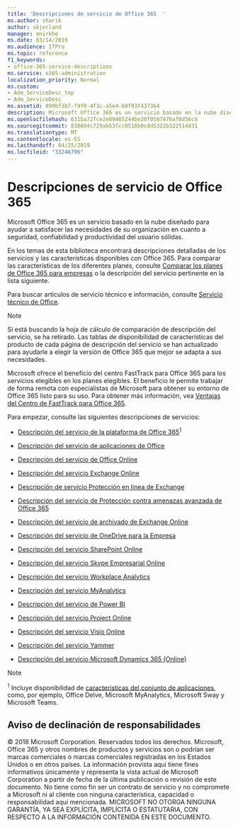 ```yaml
---
title: 'Descripciones de servicio de Office 365  '
ms.author: sharik
author: skjerland
manager: mnirkhe
ms.date: 03/14/2019
ms.audience: ITPro
ms.topic: reference
f1_keywords:
- office-365-service-descriptions
ms.service: o365-administration
localization_priority: Normal
ms.custom:
- Adm_ServiceDesc_top
- Adm_ServiceDesc
ms.assetid: 899bf3b7-f9f0-4f3c-a5e4-88f93f4373b4
description: Microsoft Office 365 es un servicio basado en la nube diseñado para ayudar a satisfacer las necesidades de su organización en cuanto a seguridad, confiabilidad y productividad del usuario sólidas.
ms.openlocfilehash: 631ba72fce2e09465244be20f0587476af0d56cb
ms.sourcegitcommit: 830694c729ab53fcc8518b0cdd5322b322514431
ms.translationtype: MT
ms.contentlocale: es-ES
ms.lasthandoff: 04/25/2019
ms.locfileid: "33246796"
---
```

# <a name="office-365-service-descriptions"></a>Descripciones de servicio de Office 365  

Microsoft Office 365 es un servicio basado en la nube diseñado para ayudar a satisfacer las necesidades de su organización en cuanto a seguridad, confiabilidad y productividad del usuario sólidas. 
  
En los temas de esta biblioteca encontrará descripciones detalladas de los servicios y las características disponibles con Office 365. Para comparar las características de los diferentes planes, consulte [Comparar los planes de Office 365 para empresas](http://go.microsoft.com/fwlink/?LinkID=799177&amp;clcid=0x409) o la descripción del servicio pertinente en la lista siguiente. 
  
Para buscar artículos de servicio técnico e información, consulte [Servicio técnico de Office](https://support.office.com/).
  
> [!NOTE]
> Si está buscando la hoja de cálculo de comparación de descripción del servicio, se ha retirado. Las tablas de disponibilidad de características del producto de cada página de descripción del servicio se han actualizado para ayudarle a elegir la versión de Office 365 que mejor se adapta a sus necesidades. 
  
Microsoft ofrece el beneficio del centro FastTrack para Office 365 para los servicios elegibles en los planes elegibles. El beneficio le permite trabajar de forma remota con especialistas de Microsoft para obtener su entorno de Office 365 listo para su uso. Para obtener más información, vea [Ventajas del Centro de FastTrack para Office 365](https://docs.microsoft.com/fasttrack/O365-fasttrack-benefit-for-office-365).
  
Para empezar, consulte las siguientes descripciones de servicios:
  
- [Descripción del servicio de la plataforma de Office 365](office-365-platform-service-description/office-365-platform-service-description.md)<sup>1</sup>
    
- [Descripción del servicio de aplicaciones de Office](office-applications-service-description/office-applications-service-description.md)
    
- [Descripción del servicio de Office Online](office-online-service-description/office-online-service-description.md)
    
- [Descripción del servicio Exchange Online](exchange-online-service-description/exchange-online-service-description.md)
    
- [Descripción de servicio Protección en línea de Exchange](exchange-online-protection-service-description/exchange-online-protection-service-description.md)
    
- [Descripción del servicio de Protección contra amenazas avanzada de Office 365](office-365-advanced-threat-protection-service-description.md)
    
- [Descripción del servicio de archivado de Exchange Online](exchange-online-archiving-service-description/exchange-online-archiving-service-description.md)
    
- [Descripción del servicio de OneDrive para la Empresa](onedrive-for-business-service-description.md)
    
- [Descripción del servicio SharePoint Online](sharepoint-online-service-description/sharepoint-online-service-description.md)
    
- [Descripción del servicio Skype Empresarial Online](skype-for-business-online-service-description/skype-for-business-online-service-description.md)
    
- [Descripción del servicio Workplace Analytics](workplace-analytics-service-description.md)

- [Descripción del servicio MyAnalytics](mya-service-description.md)
    
- [Descripción del servicio de Power BI](power-bi-service-description.md)
    
- [Descripción del servicio Project Online](project-online-service-description/project-online-service-description.md)
    
- [Descripción del servicio Visio Online](visio-online-service-description/visio-online-service-description.md)
    
- [Descripción del servicio Yammer](yammer-service-description/yammer-service-description.md)
    
- [Descripción del servicio Microsoft Dynamics 365 (Online)](microsoft-dynamics-365-online-service-description.md)
    
> [!NOTE]
> <sup>1</sup> Incluye disponibilidad de [características del conjunto de aplicaciones](https://technet.microsoft.com/EN-US/library/office-365-suite-features.aspx), como, por ejemplo, Office Delve, Microsoft MyAnalytics, Microsoft Sway y Microsoft Teams. 
  
## <a name="disclaimer"></a>Aviso de declinación de responsabilidades

© 2018 Microsoft Corporation. Reservados todos los derechos. Microsoft, Office 365 y otros nombres de productos y servicios son o podrían ser marcas comerciales o marcas comerciales registradas en los Estados Unidos o en otros países. La información provista aquí tiene fines informativos únicamente y representa la vista actual de Microsoft Corporation a partir de fecha de la última publicación o revisión de este documento. No tiene como fin ser un contrato de servicio y no compromete a Microsoft ni al cliente con ninguna característica, capacidad o responsabilidad aquí mencionada. MICROSOFT NO OTORGA NINGUNA GARANTÍA, YA SEA EXPLÍCITA, IMPLÍCITA O ESTATUTARIA, CON RESPECTO A LA INFORMACIÓN CONTENIDA EN ESTE DOCUMENTO. 
  
